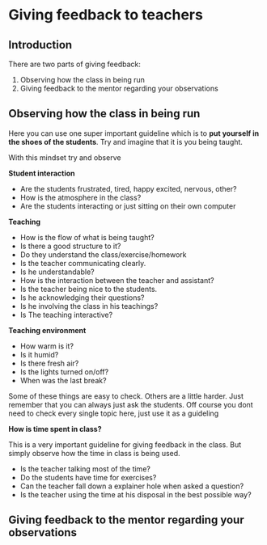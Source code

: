 # Giving feedback to teachers

## Introduction


There are two parts of giving feedback:
1. Observing how the class in being run
2. Giving feedback to the mentor regarding your observations

## Observing how the class in being run

Here you can use one super important guideline which is to **put yourself in the shoes of the students**. Try and imagine that it is you being taught. 

With this mindset try and observe


**Student interaction**
- Are the students frustrated, tired, happy excited, nervous, other?
- How is the atmosphere in the class? 
- Are the students interacting or just sitting on their own computer

**Teaching**
- How is the flow of what is being taught? 
- Is there a good structure to it?
- Do they understand the class/exercise/homework
- Is the teacher communicating clearly. 
- Is he understandable?
- How is the interaction between the teacher and assistant?
- Is the teacher being nice to the students. 
- Is he acknowledging their questions? 
- Is he involving the class in his teachings? 
- Is The teaching interactive?

**Teaching environment**
- How warm is it? 
- Is it humid?
- Is there fresh air?
- Is the lights turned on/off?
- When was the last break?

Some of these things are easy to check. Others are a little harder. Just remember that you can always just ask the students. Off course you dont need to check every single topic here, just use it as a guideling

**How is time spent in class?**

This is a very important guideline for giving feedback in the class. But simply observe how the time in class is being used. 

- Is the teacher talking most of the time?
- Do the students have time for exercises?
- Can the teacher fall down a explainer hole when asked a question?
- Is the teacher using the time at his disposal in the best possible way?

## Giving feedback to the mentor regarding your observations



